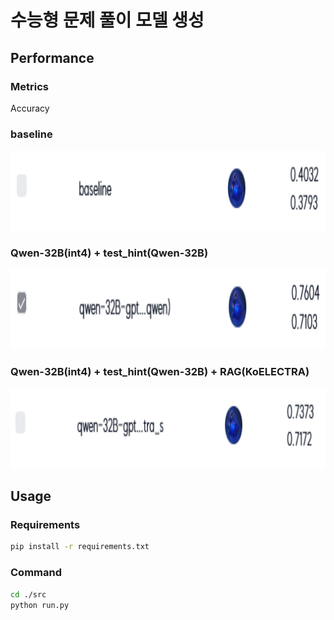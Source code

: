 # 수능형 문제 풀이 모델 생성
## Performance
### Metrics 
Accuracy

### baseline

<img src='./images/baseline.png' height='128'>

### Qwen-32B(int4) + test_hint(Qwen-32B)

<img src='./images/hint.png' height='128'>

### Qwen-32B(int4) + test_hint(Qwen-32B) + RAG(KoELECTRA)

<img src='./images/rag.png' height='128'>

## Usage
### Requirements
```bash
pip install -r requirements.txt
```

### Command
```bash
cd ./src
python run.py
```
